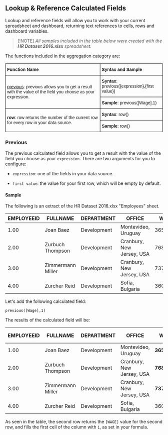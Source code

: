 ## Lookup & Reference Calculated Fields


Lookup and reference fields will allow you to work with your current
spreadsheet and dashboard, returning text references to cells, rows and
dashboard variables.

>[!NOTE] *All samples included in the table below were created with the **HR Dataset 2016.xlsx** spreadsheet.*

The functions included in the aggregation category are:

<style type="text/css">
.tg  {border-collapse:collapse;border-spacing:0;}
.tg td{font-family:Arial, sans-serif;font-size:14px;padding:10px 5px;border-style:solid;border-width:1px;overflow:hidden;word-break:normal;border-color:black;}
.tg th{font-family:Arial, sans-serif;font-size:14px;font-weight:normal;padding:10px 5px;border-style:solid;border-width:1px;overflow:hidden;word-break:normal;border-color:black;}
.tg .tg-cly1{text-align:left;vertical-align:middle}
.tg .tg-yla0{font-weight:bold;text-align:left;vertical-align:middle}
</style>
<table class="tg">
  <tr>
    <th class="tg-yla0">Function Name</th>
    <th class="tg-cly1"><span style="font-weight:bold">Syntax and Sample</span></th>
  </tr>
  <tr>
    <td class="tg-cly1" rowspan="2"><a href="#calc-fields-previous">previous</a>: previous allows you to get a result with the value of the field you choose as your expression.</td>
    <td class="tg-cly1"><span style="font-weight:bold">Syntax</span>: previous({expression},{first value})</td>
  </tr>
  <tr>
    <td class="tg-cly1"><span style="font-weight:bold">Sample</span>: previous([Wage],1)</td>
  </tr>
  <tr>
    <td class="tg-cly1" rowspan="2"><span style="font-weight:bold">row</span>: row returns the number of the current row for every row in your data source.</td>
    <td class="tg-cly1"><span style="font-weight:bold">Syntax</span>: row()</td>
  </tr>
  <tr>
    <td class="tg-cly1"><span style="font-weight:bold">Sample</span>: row()</td>
  </tr>
</table>

<a name='calc-fields-previous'></a>
### Previous

The previous calculated field allows you to get a result with the value
of the field you choose as your `expression`. There are two arguments
for you to configure:

  - `expression`: one of the fields in your data source.

  - `first value`: the value for your first row, which will be empty by
    default.

#### Sample

The following is an extract of the HR Dataset 2016.xlsx "Employees"
sheet.

| EMPLOYEEID | FULLNAME          | DEPARTMENT  | OFFICE                    | WAGE     |
| ---------- | ----------------- | ----------- | ------------------------- | -------- |
| 1.00       | Joan Baez         | Development | Montevideo, Uruguay       | 36542.00 |
| 2.00       | Zurbuch Thompson  | Development | Cranbury, New Jersey, USA | 76865.00 |
| 3.00       | Zimmermann Miller | Development | Cranbury, New Jersey, USA | 73768.00 |
| 4.00       | Zurcher Reid      | Development | Sofia, Bulgaria           | 36018.00 |

Let's add the following calculated field:

`previous([Wage],1)`

The results of the calculated field will be:

| EMPLOYEEID | FULLNAME          | DEPARTMENT  | OFFICE                    | WAGE         | previous Field |
| ---------- | ----------------- | ----------- | ------------------------- | ------------ | -------------- |
| 1.00       | Joan Baez         | Development | Montevideo, Uruguay       | **36542.00** | **1.00**       |
| 2.00       | Zurbuch Thompson  | Development | Cranbury, New Jersey, USA | **76865.00** | **36542.00**   |
| 3.00       | Zimmermann Miller | Development | Cranbury, New Jersey, USA | **73768.00** | **76865.00**   |
| 4.00       | Zurcher Reid      | Development | Sofia, Bulgaria           | 36018.00     | **73768.00**   |

As seen in the table, the second row returns the `[WAGE]` value for the
second row, and fills the first cell of the column with `1`, as set in
your formula.
